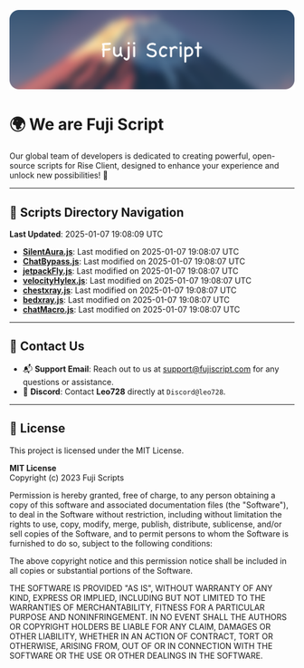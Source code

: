 ![Banner](.github/b.webp)

# 🌍 **We are Fuji Script**

Our global team of developers is dedicated to creating powerful, open-source scripts for Rise Client, designed to enhance your experience and unlock new possibilities! 🌟

---
<!-- SCRIPTS_NAVIGATION_START -->
## 📂 **Scripts Directory Navigation**

**Last Updated**: 2025-01-07 19:08:09 UTC

- **[SilentAura.js](scripts/SilentAura.js)**: Last modified on 2025-01-07 19:08:07 UTC
- **[ChatBypass.js](scripts/ChatBypass.js)**: Last modified on 2025-01-07 19:08:07 UTC
- **[jetpackFly.js](scripts/jetpackFly.js)**: Last modified on 2025-01-07 19:08:07 UTC
- **[velocityHylex.js](scripts/velocityHylex.js)**: Last modified on 2025-01-07 19:08:07 UTC
- **[chestxray.js](scripts/chestxray.js)**: Last modified on 2025-01-07 19:08:07 UTC
- **[bedxray.js](scripts/bedxray.js)**: Last modified on 2025-01-07 19:08:07 UTC
- **[chatMacro.js](scripts/chatMacro.js)**: Last modified on 2025-01-07 19:08:07 UTC

<!-- SCRIPTS_NAVIGATION_END -->

---

## 💬 **Contact Us**  
- 📬 **Support Email**: Reach out to us at [support@fujiscript.com](mailto:support@fujiscript.com) for any questions or assistance.  
- 💬 **Discord**: Contact **Leo728** directly at `Discord@leo728`.

---

## 📜 **License**

This project is licensed under the MIT License.  

**MIT License**  
Copyright (c) 2023 Fuji Scripts  

Permission is hereby granted, free of charge, to any person obtaining a copy of this software and associated documentation files (the "Software"), to deal in the Software without restriction, including without limitation the rights to use, copy, modify, merge, publish, distribute, sublicense, and/or sell copies of the Software, and to permit persons to whom the Software is furnished to do so, subject to the following conditions:  

The above copyright notice and this permission notice shall be included in all copies or substantial portions of the Software.  

THE SOFTWARE IS PROVIDED "AS IS", WITHOUT WARRANTY OF ANY KIND, EXPRESS OR IMPLIED, INCLUDING BUT NOT LIMITED TO THE WARRANTIES OF MERCHANTABILITY, FITNESS FOR A PARTICULAR PURPOSE AND NONINFRINGEMENT. IN NO EVENT SHALL THE AUTHORS OR COPYRIGHT HOLDERS BE LIABLE FOR ANY CLAIM, DAMAGES OR OTHER LIABILITY, WHETHER IN AN ACTION OF CONTRACT, TORT OR OTHERWISE, ARISING FROM, OUT OF OR IN CONNECTION WITH THE SOFTWARE OR THE USE OR OTHER DEALINGS IN THE SOFTWARE.  
